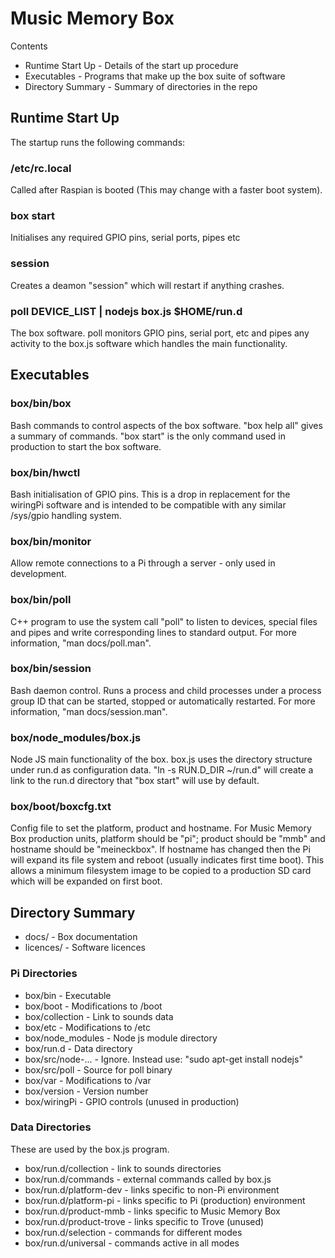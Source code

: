 Music Memory Box
================

Contents

- Runtime Start Up      - Details of the start up procedure
- Executables           - Programs that make up the box suite of software
- Directory Summary     - Summary of directories in the repo



Runtime Start Up
----------------

The startup runs the following commands:

### /etc/rc.local
  Called after Raspian is booted  (This may change with a faster boot system).

### box start
  Initialises any required GPIO pins, serial ports, pipes etc

### session
  Creates a deamon "session" which will restart if anything crashes.

### poll DEVICE_LIST | nodejs box.js $HOME/run.d
  The box software.  poll monitors GPIO pins, serial port, etc and pipes any
activity to the box.js software which handles the main functionality.



Executables
-----------

### box/bin/box
  Bash commands to control aspects of the box software.  "box help all" gives a
summary of commands.  "box start" is the only command used in production to
start the box software.

### box/bin/hwctl
  Bash initialisation of GPIO pins.  This is a drop in replacement for the
wiringPi software and is intended to be compatible with any similar /sys/gpio
handling system.

### box/bin/monitor
  Allow remote connections to a Pi through a server - only used in development.

### box/bin/poll
  C++ program to use the system call "poll" to listen to devices, special files
and pipes and write corresponding lines to standard output.  For more
information, "man docs/poll.man".

### box/bin/session
  Bash daemon control.  Runs a process and child processes under a process
group ID that can be started, stopped or automatically restarted.  For more
information, "man docs/session.man".

### box/node_modules/box.js
  Node JS main functionality of the box.  box.js uses the directory structure
under run.d as configuration data.  "ln -s RUN.D_DIR ~/run.d" will create a link to the run.d directory that "box start" will use by default.

### box/boot/boxcfg.txt
  Config file to set the platform, product and hostname.  For Music Memory Box
production units, platform should be "pi"; product should be "mmb" and hostname
should be "meineckbox".  If hostname has changed then the Pi will expand its
file system and reboot (usually indicates first time boot).  This allows a
minimum filesystem image to be copied to a production SD card which will be
expanded on first boot.



Directory Summary
-----------------

- docs/                 - Box documentation
- licences/             - Software licences

### Pi Directories

- box/bin               - Executable
- box/boot              - Modifications to /boot
- box/collection        - Link to sounds data
- box/etc               - Modifications to /etc
- box/node_modules      - Node js module directory
- box/run.d             - Data directory
- box/src/node-...      - Ignore. Instead use: "sudo apt-get install nodejs"
- box/src/poll          - Source for poll binary
- box/var               - Modifications to /var
- box/version           - Version number
- box/wiringPi          - GPIO controls (unused in production)

### Data Directories
These are used by the box.js program.

- box/run.d/collection          - link to sounds directories
- box/run.d/commands            - external commands called by box.js
- box/run.d/platform-dev        - links specific to non-Pi environment
- box/run.d/platform-pi         - links specific to Pi (production) environment
- box/run.d/product-mmb         - links specific to Music Memory Box
- box/run.d/product-trove       - links specific to Trove (unused)
- box/run.d/selection           - commands for different modes
- box/run.d/universal           - commands active in all modes
